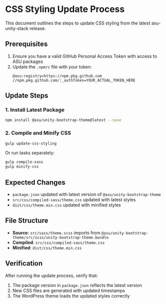 # CSS Styling Update Process

This document outlines the steps to update CSS styling from the latest asu-unity-stack release.

## Prerequisites

1. Ensure you have a valid GitHub Personal Access Token with access to ASU packages
2. Update the `.npmrc` file with your token:
   ```
   @asu:registry=https://npm.pkg.github.com
   //npm.pkg.github.com/:_authToken=YOUR_ACTUAL_TOKEN_HERE
   ```

## Update Steps

### 1. Install Latest Package
```bash
npm install @asu/unity-bootstrap-theme@latest --save
```

### 2. Compile and Minify CSS
```bash
gulp update-css-styling
```

Or run tasks separately:
```bash
gulp compile-sass
gulp minify-css
```

## Expected Changes

- `package.json` updated with latest version of `@asu/unity-bootstrap-theme`
- `src/css/compiled-sass/theme.css` updated with latest styles
- `dist/css/theme.min.css` updated with minified styles

## File Structure

- **Source**: `src/sass/theme.scss` imports from `@asu/unity-bootstrap-theme/src/scss/unity-bootstrap-theme.bundle`
- **Compiled**: `src/css/compiled-sass/theme.css`
- **Minified**: `dist/css/theme.min.css`

## Verification

After running the update process, verify that:
1. The package version in `package.json` reflects the latest version
2. New CSS files are generated with updated timestamps
3. The WordPress theme loads the updated styles correctly